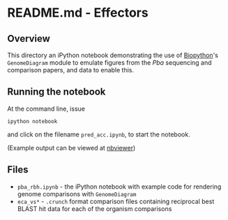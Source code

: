 # README.md - Effectors

## Overview

This directory an iPython notebook demonstrating the use of [Biopython](http://www.biopython.org)'s `GenomeDiagram` module to emulate figures from the *Pba* sequencing and comparison papers, and data to enable this.

## Running the notebook

At the command line, issue

```
ipython notebook
```

and click on the filename `pred_acc.ipynb`, to start the notebook.

(Example output can be viewed at [nbviewer](http://nbviewer.ipython.org/github/widdowquinn/Teaching-EMBL-Plant-Path-Genomics/blob/master/data/Pba/rbbh/pba_rbh.ipynb))

## Files

* `pba_rbh.ipynb` - the iPython notebook with example code for rendering genome comparisons with `GenomeDiagram`
* `eca_vs*` - `.crunch` format comparison files containing reciprocal best BLAST hit data for each of the organism comparisons
